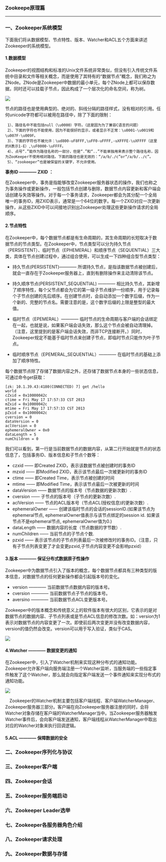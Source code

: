 ### Zookeepe原理篇 ###
***

### 一、Zookeeper系统模型 ###

下面我们将从数据模型、节点特性、版本、Watcher和ACL五个方面来讲述Zookeeper的系统模型。


#### 1.数据模型 ####

Zookeeper的视图结构和标准的Unix文件系统非常类似，但没有引入传统文件系统中目录和文件等相关概念，而是使用了其特有的“数据节点”概念，我们称之为ZNode。ZNode是Zookeeper中数据的最小单元，每个ZNode上都可以保存数据，同时还可以挂载子节点，因此构成了一个层次化的命名空间，称为树。

![](http://img1.51cto.com/attachment/201211/085951545.png)

节点的路径也是使用典型的、绝对的、斜线分隔的路径样式，没有相对的引用。任何unicode字符都可以被用在路径中，除了下面的限制：

	 1）、路径名中不能包括null（\u0000）字符。（这是因为为了兼容C语言的问题）
     2）、下面的字符也不能使用，因为不能很好的显示，或者显示不正常：\u0001-\u0019和\u007F-\u009F。
     3）、下面的字符也不被允许：\ud800-uF8FFF,\uFF0-uFFFF,-uXFFFE-\uXFFFF（这里的X表示1-E）,\uF0000-\uFFFF。
     4）、点号“.”能作为路径名称的一部分，但是“.”和“..”不能单独用来表示整个路径名称，因为ZooKeeper不使用相对路径。下面的路径也是无效的：“/a/b/./c”or“/a/b/../c”。
     5）、“zookeeper”也是被保留的关键字，不允许使用。



**事务ID ———— ZXID ：**

在Zookeeper中，事务是指能够改变Zookeeper服务器状态的操作，我们也称之为事务操作或更新操作，一般包括节点创建与删除，数据节点内容更新和客户端会话创建与失效等操作。对于每一个事务请求，Zookeeper都会为其分配一个全局唯一的事务ID，用ZXID表示，通常是一个64位的数字。每一个ZXID对应一次更新操作，从这些ZXID中可以间接地识别出Zookeeper处理这些更新操作请求的全局顺序。

#### 2.节点特性 ####

在Zookeeper中，每个数据节点都是有生命周期的，其生命周期的长短取决于数据节点的节点类型。在Zookeeper中，节点类型可以分为持久节点（PERSISTENT）、临时节点（EPHEMERAL）和顺序节点（SEQUENTIAL）三大类，具体在节点创建过程中，通过组合使用，可以生成一下四种组合型节点类型：

- 持久节点(PERSISTENT)———— 所谓持久节点，是指该数据节点被创建后，就会一直存在于Zookeeper服务器上，直到有删除操作来主动清除该节点。

- 持久顺序节点(PERSISTENT_SEQUENTIAL) ———— 相比持久节点，其新增了顺序特性，每个父节点都会为它的第一级子节点维护一份顺序，用于记录每个子节点创建的先后顺序。在创建节点时，会自动添加一个数字后缀，作为一个新的、完整的节点名。需要注意的是，这个数字后缀的上限是整型的最大值。
- 临时节点（EPEMERAL）———— 临时节点的生命周期与客户端的会话绑定在一起，也就是说，如果客户端会话失效，那么这个节点会被自动清理掉。（注意，这里提到的是客户端会话失效，而非TCP连接断开。）同时，Zookeeper规定不能基于临时节点来创建子节点，即临时节点只能作为叶子节点。
- 临时顺序节点（EPEMERAL_SEQUENTIAL）———— 在临时节点的基础上添加了顺序特性。

每个数据节点除了存储了数据内容之外，还存储了数据节点本身的一些状态信息，可通过命令get获取：

	[zk: 10.1.39.43:4180(CONNECTED) 7] get /hello  
	world  
	cZxid = 0x10000042c  
	ctime = Fri May 17 17:57:33 CST 2013  
	mZxid = 0x10000042c  
	mtime = Fri May 17 17:57:33 CST 2013  
	pZxid = 0x10000042c  
	cversion = 0  
	dataVersion = 0  
	aclVersion = 0  
	ephemeralOwner = 0x0  
	dataLength = 5  
	numChildren = 0  


我们可以看到，第一行是当前数据节点的数据内容，从第二行开始就是节点的状态信息了，包括事务ID、版本信息和子节点个数等：

- czxid —— 即Created ZXID，表示该数据节点被创建时的事务ID
- mzxid —— 即Modified ZXID，表示该节点最后一次被更新时的事务ID
- ctime —— 即Created Time，表示节点被创建的时间
- mtime —— 即Modified Time，表示该节点最后一次被更新的时间
- dataVersion —— 数据节点的版本号（节点数据的更新次数）.
- cversion —— 子节点的版本号（子节点的更新次数）.
- aclVersion —— 节点的ACL版本号（节点ACL(授权信息)的更新次数）.
- ephemeralOwner —— 创建该临时节点的会话的sessionID.(如果该节点为ephemeral节点, ephemeralOwner值表示与该节点绑定的session id. 如果该节点不是ephemeral节点, ephemeralOwner值为0.)
- dataLength ——  数据内容的长度（节点数据的字节数）.
- numChildren —— 当前节点的子节点个数.
- pzxid —— 表示该节点的子节点列表最后一次被修改时的事务ID。（注意，只有子节点列表变更了才会变更pzxid,子节点内容变更不会影响pzxid）



#### 3.版本 ———— 保证分布式数据原子性操作 ####

Zookeeper中为数据节点引入了版本的概念，每个数据节点都具有三种类型的版本信息，对数据节点的任何更新操作都会引起版本号的变化。



- version ———— 当前数据节点数据内容的版本号。
- cversion ———— 当前数据节点子节点的版本号。
- aversino ———— 当前数据节点ACL变更版本号。

Zookeeper中的版本概念和传统意义上的软件版本有很大的区别，它表示的是对数据节点的数据内容、子节点列表或是节点ACL信息的修改次数。如：version为1表示对数据节点的内容变更了一次。即使前后两次变更并没有改变数据内容，version的值仍然会改变。version可以用于写入验证，类似于CAS。

![](http://img.blog.csdn.net/20160702113356844)


#### 4.Watcher ———— 数据变更的通知 ####

在Zookeeper中，引入了Watcher机制来实现这种分布式的通知功能。Zookeeper允许客户端向服务端注册一个Watcher监听，当服务端的一些指定事件触发了这个Watcher，那么就会向指定客户端发送一个事件通知来实现分布式的通知功能。

![](http://images2015.cnblogs.com/blog/616953/201611/616953-20161122094930487-367521759.png)

　Zookeeper的Watcher机制主要包括客户端线程、客户端WatcherManager、Zookeeper服务器三部分。客户端在向Zookeeper服务器注册的同时，会将Watcher对象存储在客户端的WatcherManager当中。当Zookeeper服务器触发Watcher事件后，会向客户端发送通知，客户端线程从WatcherManager中取出对应的Watcher对象来执行回调逻辑。

#### 5.ACL ———— 保障数据的安全 ####


### 二、Zookeeper序列化与协议 ###






### 三、Zookeeper客户端 ###




### 四、Zookeeper会话 ###





### 五、Zookeeper服务端启动 ###




### 六、Zookeeper Leader选举 ###




### 七、Zookeeper各服务器角色介绍 ###




### 八、Zookeeper请求处理 ###





### 九、Zookeeper数据与存储 ###









